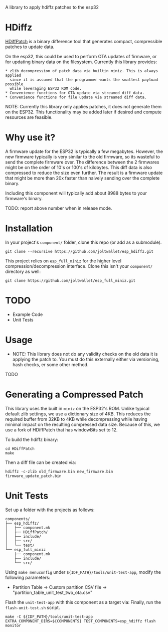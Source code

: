 A library to apply hdiffz patches to the esp32

# HDiffz

[HDiffPatch](https://github.com/sisong/HDiffPatch) is a binary difference tool 
that generates compact, compressible patches to update data.

On the esp32, this could be used to perform OTA updates of firmware, or for
updating binary data on the filesystem. Currently this library provides:

    * zlib decompression of patch data via builtin miniz. This is always applied
      since it is assumed that the programmer wants the smallest payload possible
      while leveraging ESP32 ROM code.
    * Convenience functions for OTA update via streamed diff data.
    * Convenience functions for file update via streamed diff data.

NOTE: Currently this library only applies patches, it does not generate them 
on the ESP32. This functionality may be added later if desired and compute 
resources are feasible.

# Why use it?

A firmware update for the ESP32 is typically a few megabytes. However, the new 
firmware typically is very similar to the old firmware, so its wasteful to 
send the complete firmware over. The difference between the 2 firmwares might 
be on the order of 10's or 100's of kilobytes. This diff data is also compressed
to reduce the size even further. The result is a firmware update that might be
more than 20x faster than naively sending over the complete binary.

Including this component will typically add about 8988 bytes to your firmware's
binary.

TODO: report above number when in release mode.

# Installation

In your project's `component/` folder, clone this repo (or add as a submodule).

```
git clone --recursive https://github.com/joltwallet/esp_hdiffz.git
```

This project relies on `esp_full_miniz` for the higher level compression/decompression 
interface. Clone this isn't your `component/` directory as well:

```
git clone https://github.com/joltwallet/esp_full_miniz.git
```

# TODO

* Example Code
* Unit Tests

# Usage

* NOTE: This library does not do any validity checks on the old data it is applying 
  the patch to. You must do this externally either via versioning, hash checks, 
  er some other method.

TODO

# Generating a Compressed Patch

This library uses the built in `miniz` on the ESP32's ROM. Unlike typical 
default zlib settings, we use a dictionary size of 4KB. This reduces the 
required buffer from 32KB to 4KB while decompressing while having minimal 
impact on the resulting compressed data size. Because of this, we use a 
fork of HDiffPatch that has windowBits set to 12.

To build the hdiffz binary:

```
cd HDiffPatch
make
```

Then a diff file can be created via:

```
hdiffz -c-zlib old_firmware.bin new_firmware.bin firmware_update_patch.bin
```

# Unit Tests

Set up a folder with the projects as follows:

```
components/
├── esp_hdiffz/
│   ├── component.mk
│   ├── HDiffPatch/
│   ├── include/
│   ├── src/
│   └── test/
└── esp_full_miniz
    ├── component.mk
    ├── include/
    └── src/
```

Using `make menuconfig` under `${IDF_PATH}/tools/unit-test-app`, modify the following parameters:

* Partition Table -> Custom partition CSV file -> "partition_table_unit_test_two_ota.csv"

Flash the `unit-test-app` with this component as a target via:
Finally, run the `flash-unit-test.sh` script.

```
make -C ${IDF_PATH}/tools/unit-test-app EXTRA_COMPONENT_DIRS=${COMPONENTS} TEST_COMPONENTS=esp_hdiffz flash monitor
```
